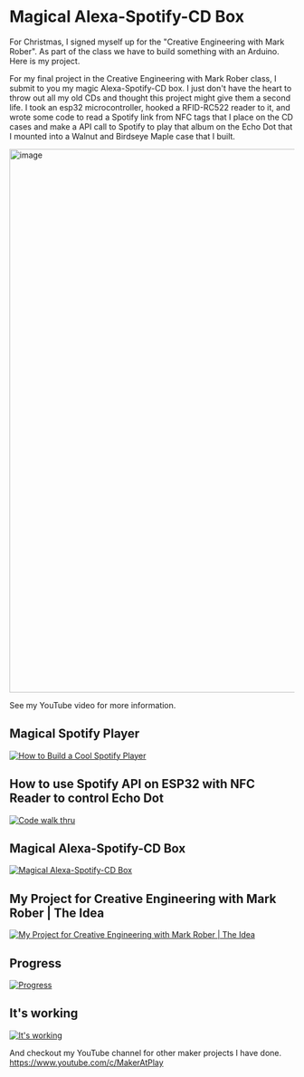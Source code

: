 # Magical Alexa-Spotify-CD Box


For Christmas, I signed myself up for the "Creative Engineering with Mark Rober". As part of the class we have to build something with an Arduino. Here is my project. 

For my final project in the Creative Engineering with Mark Rober class, I submit to you my magic Alexa-Spotify-CD box. 
I just don't have the heart to throw out all my old CDs and thought this project might give them a second life. I took an 
esp32 microcontroller, hooked a RFID-RC522 reader to it, and wrote some code to read a Spotify link from NFC tags that I 
place on the CD cases and make a API call to Spotify to play that album on the Echo Dot that I mounted into a Walnut and 
Birdseye Maple case that I built.

<img width="960" alt="image" src="https://github.com/california444/esp32SpotifyEchoDot/assets/27780952/3804aa03-0c44-4422-941d-b9d0aaacc6c5">


See my YouTube video for more information.

## Magical Spotify Player  

[![How to Build a Cool Spotify Player](https://img.youtube.com/vi/H_9H8qFnDr8/0.jpg)](https://youtu.be/H_9H8qFnDr8 "How to Build a Cool Spotify Player")


## How to use Spotify API on ESP32 with NFC Reader to control Echo Dot

[![Code walk thru](https://img.youtube.com/vi/RMtRH-3sTR4/0.jpg)](https://youtu.be/RMtRH-3sTR4 "Code walk thru")

## Magical Alexa-Spotify-CD Box  

[![Magical Alexa-Spotify-CD Box](https://img.youtube.com/vi/H2HJ-LY7-lQ/0.jpg)](https://youtu.be/H2HJ-LY7-lQ "Magical Alexa-Spotify-CD Box")

## My Project for Creative Engineering with Mark Rober | The Idea  

[![My Project for Creative Engineering with Mark Rober | The Idea](https://img.youtube.com/vi/7CPkmOHev_A/0.jpg)](https://youtu.be/7CPkmOHev_A "My Project for Creative Engineering with Mark Rober | The Idea")


## Progress  

[![Progress](https://img.youtube.com/vi/dpDbMA8f0VY/0.jpg)](https://youtu.be//dpDbMA8f0VY "Progress")

## It's working  

[![It's working](https://img.youtube.com/vi/isom4NREq14/0.jpg)](https://youtu.be/isom4NREq14 "It's working")


And checkout my YouTube channel for other maker projects I have done. https://www.youtube.com/c/MakerAtPlay
